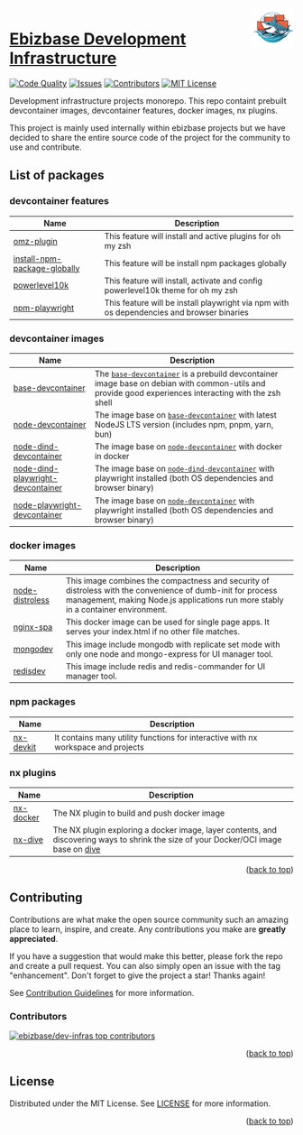 <!-- trunk-ignore-all(markdownlint/MD041) -->
<img src="docs/assets/logo.png" alt="Ebizbase dev-infras logo" title="Ebizbase dev-infras logo" align="right" width="72" height="72">

# [Ebizbase Development Infrastructure](https://github.com/ebizbase/dev-infras)

<a id="readme-top"></a>

[![Code Quality][codefactor-shield]][codefactor-url]
[![Issues][issues-shield]][issues-url]
[![Contributors][contributors-shield]][contributors-url]
[![MIT License][license-shield]][license-url]

Development infrastructure projects monorepo. This repo containt prebuilt devcontainer images, devcontainer features, docker images, nx plugins.

This project is mainly used internally within ebizbase projects but we have decided to share the entire source code of the project for the community to use and contribute.

## List of packages

### devcontainer features

| Name                                                                | Description                                                                               |
| ------------------------------------------------------------------- | ----------------------------------------------------------------------------------------- |
| [omz-plugin][omz-plugin-readme]                                     | This feature will install and active plugins for oh my zsh                                |
| [install-npm-package-globally][install-npm-package-globally-readme] | This feature will be install npm packages globally                                        |
| [powerlevel10k][powerlevel10k-readme]                               | This feature will install, activate and config powerlevel10k theme for oh my zsh          |
| [npm-playwright][npm-playwright-readme]                             | This feature will be install playwright via npm with os dependencies and browser binaries |

### devcontainer images

| Name                                                                          | Description                                                                                                                                                                       |
| ----------------------------------------------------------------------------- | --------------------------------------------------------------------------------------------------------------------------------------------------------------------------------- |
| [base-devcontainer][base-devcontainer-readme]                                 | The [`base-devcontainer`][base-devcontainer-readme] is a prebuild devcontainer image base on debian with common-utils and provide good experiences interacting with the zsh shell |
| [node-devcontainer][node-devcontainer-readme]                                 | The image base on [`base-devcontainer`][base-devcontainer-readme] with latest NodeJS LTS version (includes npm, pnpm, yarn, bun)                                                  |
| [node-dind-devcontainer][node-dind-devcontainer-readme]                       | The image base on [`node-devcontainer`][node-devcontainer-readme] with docker in docker                                                                                           |
| [node-dind-playwright-devcontainer][node-dind-playwright-devcontainer-readme] | The image base on [`node-dind-devcontainer`][node-dind-devcontainer-readme] with playwright installed (both OS dependencies and browser binary)                                   |
| [node-playwright-devcontainer][node-playwright-devcontainer-readme]           | The image base on [`node-devcontainer`][node-devcontainer-readme] with playwright installed (both OS dependencies and browser binary)                                             |

### docker images

| Name                                      | Description                                                                                                                                                                                      |
| ----------------------------------------- | ------------------------------------------------------------------------------------------------------------------------------------------------------------------------------------------------ |
| [node-distroless][node-distroless-readme] | This image combines the compactness and security of distroless with the convenience of dumb-init for process management, making Node.js applications run more stably in a container environment. |
| [nginx-spa][node-distroless-readme]       | This docker image can be used for single page apps. It serves your index.html if no other file matches. |
| [mongodev][mongodev-readme] | This image include mongodb with replicate set mode with only one node and mongo-express for UI manager tool. |
| [redisdev][redisdev-readme] | This image include redis and redis-commander for UI manager tool. |

### npm packages

| Name                          | Description                                                                       |
| ----------------------------- | --------------------------------------------------------------------------------- |
| [nx-devkit][nx-devkit-readme] | It contains many utility functions for interactive with nx workspace and projects |

### nx plugins

| Name                          | Description                                                                                                                                                                |
| ----------------------------- | -------------------------------------------------------------------------------------------------------------------------------------------------------------------------- |
| [nx-docker][nx-docker-readme] | The NX plugin to build and push docker image                                                                                                                               |
| [nx-dive][nx-dive-readme]     | The NX plugin exploring a docker image, layer contents, and discovering ways to shrink the size of your Docker/OCI image base on [dive](https://github.com/wagoodman/dive) |

<p align="right">(<a href="#readme-top">back to top</a>)</p>

## Contributing

Contributions are what make the open source community such an amazing place to learn, inspire, and create. Any contributions you make are **greatly appreciated**.

If you have a suggestion that would make this better, please fork the repo and create a pull request. You can also simply open an issue with the tag "enhancement".
Don't forget to give the project a star! Thanks again!

See [Contribution Guidelines][contribution-guidelines-url] for more information.

### Contributors

<a href="https://github.com/ebizbase/dev-infras/graphs/contributors">
  <img src="https://contrib.rocks/image?repo=ebizbase/dev-infras" alt="ebizbase/dev-infras top contributors" />
</a>

<p align="right">(<a href="#readme-top">back to top</a>)</p>

## License

Distributed under the MIT License. See [LICENSE][license-url] for more information.

<p align="right">(<a href="#readme-top">back to top</a>)</p>

[codefactor-shield]: https://img.shields.io/codefactor/grade/github/ebizbase/dev-infras
[codefactor-url]: https://www.codefactor.io/repository/github/ebizbase/dev-infras
[contributors-shield]: https://img.shields.io/github/contributors/ebizbase/dev-infras.svg
[contributors-url]: https://github.com/ebizbase/dev-infras/graphs/contributors
[issues-shield]: https://img.shields.io/github/issues/ebizbase/dev-infras.svg
[issues-url]: https://github.com/ebizbase/dev-infras/issues
[license-shield]: https://img.shields.io/github/license/ebizbase/dev-infras.svg
[license-url]: https://github.com/ebizbase/dev-infras/blob/main/LICENSE.txt
[contribution-guidelines-url]: https://github.com/ebizbase/dev-infras/blob/main/CONTRIBUTING.md
[npm-playwright-readme]: https://github.com/ebizbase/dev-infras/blob/main/devcontainer-features/npm-playwright/README.md
[omz-plugin-readme]: https://github.com/ebizbase/dev-infras/blob/main/devcontainer-features/omz-plugin/README.md
[install-npm-package-globally-readme]: https://github.com/ebizbase/dev-infras/blob/main/devcontainer-features/install-npm-package-globally/README.md
[powerlevel10k-readme]: https://github.com/ebizbase/dev-infras/blob/main/devcontainer-features/powerlevel10k/README.md
[base-devcontainer-readme]: https://github.com/ebizbase/dev-infras/blob/main/devcontainer-images/base-devcontainer/README.md
[node-devcontainer-readme]: https://github.com/ebizbase/dev-infras/blob/main/devcontainer-images/node-devcontainer/README.md
[node-dind-devcontainer-readme]: https://github.com/ebizbase/dev-infras/blob/main/devcontainer-images/node-dind-devcontainer/README.md
[node-playwright-devcontainer-readme]: https://github.com/ebizbase/dev-infras/blob/main/devcontainer-images/node-playwright-devcontainer/README.md
[node-dind-playwright-devcontainer-readme]: https://github.com/ebizbase/dev-infras/blob/main/devcontainer-images/node-dind-playwright-devcontainer/README.md
[nx-devkit-readme]: https://github.com/ebizbase/dev-infras/blob/main/packages/nx-devkit/README.md
[nx-docker-readme]: https://github.com/ebizbase/dev-infras/blob/main/packages/nx-docker/README.md
[nx-dive-readme]: https://github.com/ebizbase/dev-infras/blob/main/packages/nx-dive/README.md
[node-distroless-readme]: https://github.com/ebizbase/dev-infras/blob/main/images/node-distroless/README.md
[nginx-spa-readme]: https://github.com/ebizbase/dev-infras/blob/main/images/nginx-spa/README.md
[mongodev-readme]: https://github.com/ebizbase/dev-infras/blob/main/images/mongodev/README.md
[redisdev-readme]: https://github.com/ebizbase/dev-infras/blob/main/images/redisdev/README.md
